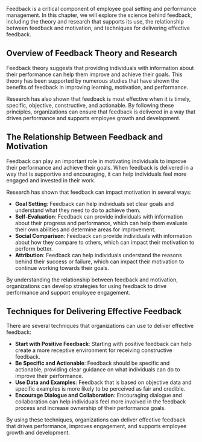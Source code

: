 
Feedback is a critical component of employee goal setting and performance management. In this chapter, we will explore the science behind feedback, including the theory and research that supports its use, the relationship between feedback and motivation, and techniques for delivering effective feedback.

Overview of Feedback Theory and Research
----------------------------------------

Feedback theory suggests that providing individuals with information about their performance can help them improve and achieve their goals. This theory has been supported by numerous studies that have shown the benefits of feedback in improving learning, motivation, and performance.

Research has also shown that feedback is most effective when it is timely, specific, objective, constructive, and actionable. By following these principles, organizations can ensure that feedback is delivered in a way that drives performance and supports employee growth and development.

The Relationship Between Feedback and Motivation
------------------------------------------------

Feedback can play an important role in motivating individuals to improve their performance and achieve their goals. When feedback is delivered in a way that is supportive and encouraging, it can help individuals feel more engaged and invested in their work.

Research has shown that feedback can impact motivation in several ways:

* **Goal Setting**: Feedback can help individuals set clear goals and understand what they need to do to achieve them.
* **Self-Evaluation**: Feedback can provide individuals with information about their progress and performance, which can help them evaluate their own abilities and determine areas for improvement.
* **Social Comparison**: Feedback can provide individuals with information about how they compare to others, which can impact their motivation to perform better.
* **Attribution**: Feedback can help individuals understand the reasons behind their success or failure, which can impact their motivation to continue working towards their goals.

By understanding the relationship between feedback and motivation, organizations can develop strategies for using feedback to drive performance and support employee engagement.

Techniques for Delivering Effective Feedback
--------------------------------------------

There are several techniques that organizations can use to deliver effective feedback:

* **Start with Positive Feedback**: Starting with positive feedback can help create a more receptive environment for receiving constructive feedback.
* **Be Specific and Actionable**: Feedback should be specific and actionable, providing clear guidance on what individuals can do to improve their performance.
* **Use Data and Examples**: Feedback that is based on objective data and specific examples is more likely to be perceived as fair and credible.
* **Encourage Dialogue and Collaboration**: Encouraging dialogue and collaboration can help individuals feel more involved in the feedback process and increase ownership of their performance goals.

By using these techniques, organizations can deliver effective feedback that drives performance, improves engagement, and supports employee growth and development.
